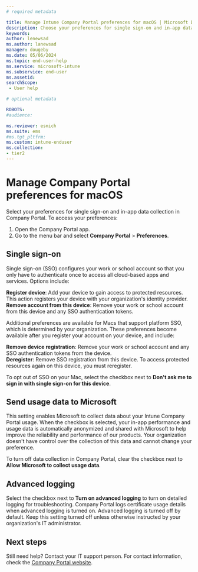 ```yaml
---
# required metadata

title: Manage Intune Company Portal preferences for macOS | Microsoft Docs
description: Choose your preferences for single sign-on and in-app data collection in Company Portal for macOS.  
keywords:
author: lenewsad
ms.author: lanewsad
manager: dougeby
ms.date: 05/06/2024
ms.topic: end-user-help
ms.service: microsoft-intune
ms.subservice: end-user
ms.assetid:
searchScope:
 - User help

# optional metadata

ROBOTS:  
#audience:

ms.reviewer: esmich
ms.suite: ems
#ms.tgt_pltfrm:
ms.custom: intune-enduser
ms.collection:
- tier2
---
```


# Manage Company Portal preferences for macOS 

Select your preferences for single sign-on and in-app data collection in Company Portal. To access your preferences:  

1. Open the Company Portal app.
2. Go to the menu bar and select **Company Portal** > **Preferences**.   

## Single sign-on   
Single sign-on (SSO) configures your work or school account so that you only have to authenticate once to access all cloud-based apps and services. Options include:  

**Register device**: Add your device to gain access to protected resources. This action registers your device with your organization's identity provider.  
**Remove account from this device**: Remove your work or school account from this device and any SSO authentication tokens. 

Additional preferences are available for Macs that support platform SSO, which is determined by your organization. These preferences become available after you register your account on your device, and include:    

**Remove device registration**: Remove your work or school account and any SSO authentication tokens from the device.  
**Deregister**: Remove SSO registration from this device. To access protected resources again on this device, you must reregister.     

To opt out of SSO on your Mac, select the checkbox next to **Don't ask me to sign in with single sign-on for this device**.  

## Send usage data to Microsoft    

This setting enables Microsoft to collect data about your Intune Company Portal usage. When the checkbox is selected, your in-app performance and usage data is automatically anonymized and shared with Microsoft to help improve the reliability and performance of our products. Your organization doesn't have control over the collection of this data and cannot change your preference.  

To turn off data collection in Company Portal, clear the checkbox next to **Allow Microsoft to collect usage data**.  

## Advanced logging

Select the checkbox next to **Turn on advanced logging** to turn on detailed logging for troubleshooting. Company Portal logs certificate usage details when advanced logging is turned on. Advanced logging is turned off by default. Keep this setting turned off unless otherwise instructed by your organization's IT administrator.    

## Next steps  

Still need help? Contact your IT support person. For contact information, check the [Company Portal website](https://go.microsoft.com/fwlink/?linkid=2010980).
